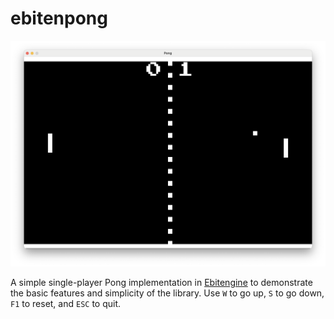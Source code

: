 # ebitenpong

![screenshot](screenshot.png)

A simple single-player Pong implementation in [Ebitengine](https://ebitengine.org/) to demonstrate the basic features
and simplicity of the library.
Use `W` to go up, `S` to go down, `F1` to reset, and `ESC` to quit.
